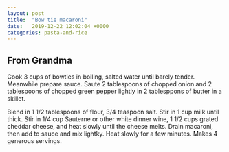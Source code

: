 ```yaml
---
layout: post
title:  "Bow tie macaroni"
date:   2019-12-22 12:02:04 +0000
categories: pasta-and-rice
---
```


## From Grandma

Cook 3 cups of bowties in boiling, salted water until barely tender. Meanwhile prepare sauce. Saute 2 tablespoons of chopped onion and 2 tablespoons of chopped green pepper lightly in 2 tablesppons of butter in a skillet.

Blend in 1 1/2 tablespoons of flour, 3/4 teaspoon salt. Stir in 1 cup milk until thick. Stir in 1/4 cup Sauterne or other white dinner wine, 1 1/2 cups grated cheddar cheese, and heat slowly until the cheese melts.
<bt>Drain macaroni, then add to sauce and mix lightky. Heat slowly for a few minutes. Makes 4 generous servings.
